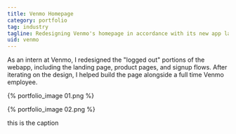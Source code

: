 ```yaml
---
title: Venmo Homepage
category: portfolio
tag: industry
tagline: Redesigning Venmo's homepage in accordance with its new app launches.
uid: venmo
---
```


As an intern at Venmo, I redesigned the "logged out" portions of the
webapp, including the landing page, product pages, and signup flows.
After iterating on the design, I helped build the page alongside a full
time Venmo employee.

{% portfolio_image 01.png %}

{% portfolio_image 02.png %}
<p class="img-caption">this is the caption</p>
